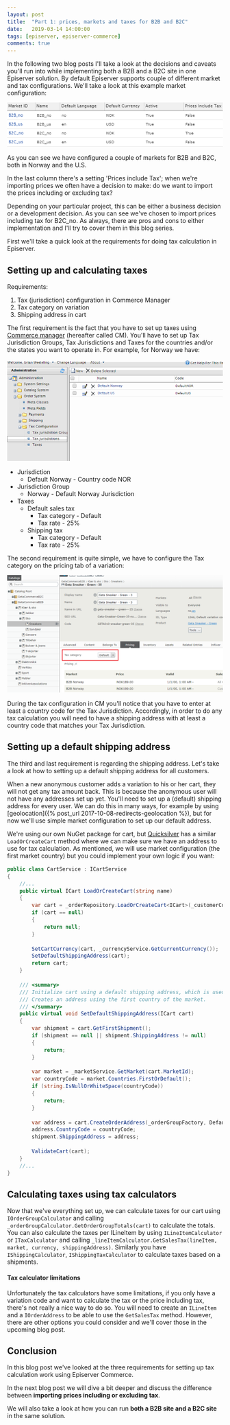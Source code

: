 ```yaml
---
layout: post
title:  "Part 1: prices, markets and taxes for B2B and B2C"
date:   2019-03-14 14:00:00
tags: [episerver, episerver-commerce]
comments: true
---
```


In the following two blog posts I'll take a look at the decisions and caveats you'll run into while implementing both a B2B and a B2C site in one Episerver solution. By default Episerver supports couple of different market and tax configurations. We'll take a look at this example market configuration:

<p class="centered-image">
	<img src="/assets/prices-markets-and-taxes/0.market-config.png" alt="Market config">
</p>

As you can see we have configured a couple of markets for B2B and B2C, both in Norway and the U.S.

In the last column there's a setting 'Prices include Tax'; when we're importing prices we often have a decision to make: do we want to import the prices including or excluding tax?

Depending on your particular project, this can be either a business decision or a development decision. As you can see we've chosen to import prices including tax for B2C_no. As always, there are pros and cons to either implementation and I'll try to cover them in this blog series.

First we'll take a quick look at the requirements for doing tax calculation in Episerver.

## Setting up and calculating taxes

Requirements:

1. Tax (jurisdiction) configuration in Commerce Manager
2. Tax category on variation
3. Shipping address in cart

The first requirement is the fact that you have to set up taxes using [Commerce manager](http://webhelp.episerver.com/latest/commerce/system-administration/configuring-taxes.htm) (hereafter called CM).
You'll have to set up Tax Jurisdiction Groups, Tax Jurisdictions and Taxes for the countries and/or the states you want to operate in. For example, for Norway we have:

<p class="centered-image">
	<img src="/assets/prices-markets-and-taxes/1.commerce-manager-tax-configuration.gif" alt="Episerver Commerce Manager tax configuration">
</p>

- Jurisdiction
  - Default Norway - Country code NOR
- Jurisdiction Group
  - Norway - Default Norway Jurisdiction
- Taxes
  - Default sales tax
    - Tax category - Default
    - Tax rate - 25%
  - Shipping tax
    - Tax category - Default
    - Tax rate - 25%

The second requirement is quite simple, we have to configure the Tax category on the pricing tab of a variation:

<p class="centered-image">
	<img src="/assets/prices-markets-and-taxes/2.variation-tax-category.png" alt="Variation tax category">
</p>

During the tax configuration in CM you'll notice that you have to enter at least a country code for the Tax Jurisdiction. Accordingly, in order to do any tax calculation you will need to have a shipping address with at least a country code that matches your Tax Jurisdiction.

## Setting up a default shipping address

The third and last requirement is regarding the shipping address. Let's take a look at how to setting up a default shipping address for all customers.

When a new anonymous customer adds a variation to his or her cart, they will not get any tax amount back. This is because the anonymous user will not have any addresses set up yet. You'll need to set up a (default) shipping address for every user. We can do this in many ways, for example by using [geolocation]({% post_url 2017-10-08-redirects-geolocation %}), but for now we'll use simple market configuration to set up our default address.

We're using our own NuGet package for cart, but [Quicksilver](https://github.com/episerver/Quicksilver/blob/master/Sources/EPiServer.Reference.Commerce.Site/Features/Cart/Services/CartService.cs#L268) has a similar `LoadOrCreateCart` method where we can make sure we have an address to use for tax calculation. As mentioned, we will use market configuration (the first market country) but you could implement your own logic if you want:


```csharp
public class CartService : ICartService
{
    //...
    public virtual ICart LoadOrCreateCart(string name)
    {
        var cart = _orderRepository.LoadOrCreateCart<ICart>(_customerContext.CurrentContactId, name, _currentMarket);
        if (cart == null)
        {
            return null;
        }

        SetCartCurrency(cart, _currencyService.GetCurrentCurrency());
        SetDefaultShippingAddress(cart);
        return cart;
    }

    /// <summary>
    /// Initialize cart using a default shipping address, which is used in tax calculations.
    /// Creates an address using the first country of the market.
    /// </summary>
    public virtual void SetDefaultShippingAddress(ICart cart)
    {
        var shipment = cart.GetFirstShipment();
        if (shipment == null || shipment.ShippingAddress != null)
        {
            return;
        }

        var market = _marketService.GetMarket(cart.MarketId);
        var countryCode = market.Countries.FirstOrDefault();
        if (string.IsNullOrWhiteSpace(countryCode))
        {
            return;
        }

        var address = cart.CreateOrderAddress(_orderGroupFactory, DefaultShippingAddressId);
        address.CountryCode = countryCode;
        shipment.ShippingAddress = address;

        ValidateCart(cart);
    }
    //...
}
```

## Calculating taxes using tax calculators

Now that we've everything set up, we can calculate taxes for our cart using `IOrderGroupCalculator` and calling `_orderGroupCalculator.GetOrderGroupTotals(cart)` to calculate the totals. You can also calculate the taxes per ILineItem by using `ILineItemCalculator` or `ITaxCalculator` and calling `_lineItemCalculator.GetSalesTax(lineItem, market, currency, shippingAddress)`. Similarly you have `IShippingCalculator`, `IShippingTaxCalculator` to calculate taxes based on a shipments.

#### Tax calculator limitations

Unfortunately the tax calculators have some limitations, if you only have a variation code and want to calculate the tax or the price including tax, there's not really a nice way to do so. You will need to create an `ILineItem` and a `IOrderAddress` to be able to use the `GetSalesTax` method. However, there are other options you could consider and we'll cover those in the upcoming blog post.

## Conclusion

In this blog post we've looked at the three requirements for setting up tax calculation work using Episerver Commerce. 

In the next blog post we will dive a bit deeper and discuss the difference between **importing prices including or excluding tax**.

We will also take a look at how you can run **both a B2B site and a B2C site** in the same solution.
